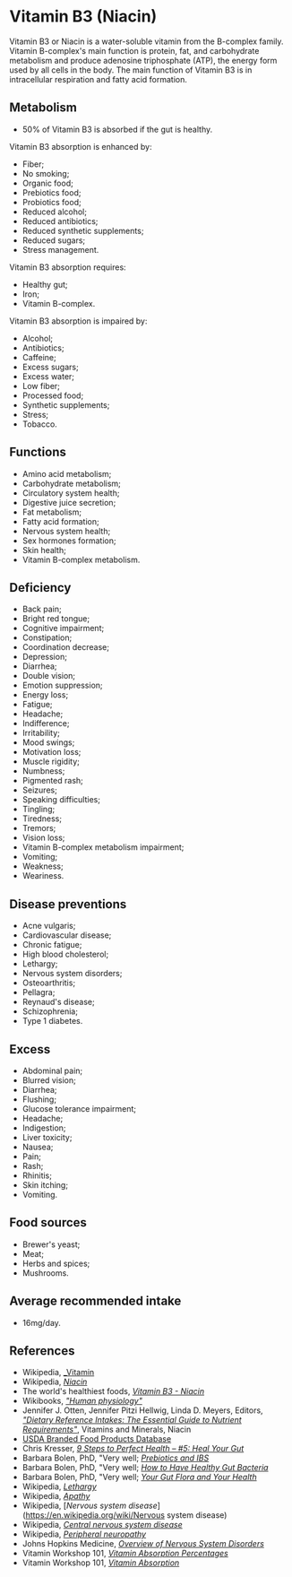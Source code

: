 # Vitamin B3 (Niacin)
Vitamin B3 or Niacin is a water-soluble vitamin from the B-complex family. Vitamin B-complex's main function is protein, fat, and carbohydrate metabolism and produce adenosine triphosphate (ATP), the energy form used by all cells in the body. The main function of Vitamin B3 is in intracellular respiration and fatty acid formation.

## Metabolism
- 50% of Vitamin B3 is absorbed if the gut is healthy.

Vitamin B3 absorption is enhanced by:
- Fiber;
- No smoking;
- Organic food;
- Prebiotics food;
- Probiotics food;
- Reduced alcohol;
- Reduced antibiotics;
- Reduced synthetic supplements;
- Reduced sugars;
- Stress management.

Vitamin B3 absorption requires:
- Healthy gut;
- Iron;
- Vitamin B-complex.

Vitamin B3 absorption is impaired by:
- Alcohol;
- Antibiotics;
- Caffeine;
- Excess sugars;
- Excess water;
- Low fiber;
- Processed food;
- Synthetic supplements;
- Stress;
- Tobacco.

## Functions
- Amino acid metabolism;
- Carbohydrate metabolism;
- Circulatory system health;
- Digestive juice secretion;
- Fat metabolism;
- Fatty acid formation;
- Nervous system health;
- Sex hormones formation;
- Skin health;
- Vitamin B-complex metabolism.

## Deficiency
- Back pain;
- Bright red tongue;
- Cognitive impairment;
- Constipation;
- Coordination decrease;
- Depression;
- Diarrhea;
- Double vision;
- Emotion suppression;
- Energy loss;
- Fatigue;
- Headache;
- Indifference;
- Irritability;
- Mood swings;
- Motivation loss;
- Muscle rigidity;
- Numbness;
- Pigmented rash;
- Seizures;
- Speaking difficulties;
- Tingling;
- Tiredness;
- Tremors;
- Vision loss;
- Vitamin B-complex metabolism impairment;
- Vomiting;
- Weakness;
- Weariness.

## Disease preventions
- Acne vulgaris;
- Cardiovascular disease;
- Chronic fatigue;
- High blood cholesterol;
- Lethargy;
- Nervous system disorders;
- Osteoarthritis;
- Pellagra;
- Reynaud's disease;
- Schizophrenia;
- Type 1 diabetes.

## Excess
- Abdominal pain;
- Blurred vision;
- Diarrhea;
- Flushing;
- Glucose tolerance impairment;
- Headache;
- Indigestion;
- Liver toxicity;
- Nausea;
- Pain;
- Rash;
- Rhinitis;
- Skin itching;
- Vomiting.

## Food sources
- Brewer's yeast;
- Meat;
- Herbs and spices;
- Mushrooms.

## Average recommended intake
- 16mg/day.

## References
- Wikipedia, [_Vitamin](https://en.wikipedia.org/wiki/Vitamin)
- Wikipedia, [_Niacin_](https://en.wikipedia.org/wiki/Niacin)
- The world's healthiest foods, [_Vitamin B3 - Niacin_](http://www.whfoods.com/genpage.php?tname=nutrient&dbid=83)
- Wikibooks, [_"Human physiology"_](https://en.Wikibooks.org/wiki/Human_Physiology/Nutrition#Vitamins)
- Jennifer J. Otten, Jennifer Pitzi Hellwig, Linda D. Meyers, Editors, [_"Dietary Reference Intakes: The Essential Guide to Nutrient Requirements"_](https://www.amazon.com/Dietary-Reference-Intakes-Essential-Requirements/dp/0309157420), Vitamins and Minerals, Niacin
- [USDA Branded Food Products Database](https://ndb.nal.usda.gov/ndb/nutrients/report/nutrientsfrm?max=1000&offset=0&totCount=0&nutrient1=406&nutrient2=&nutrient3=&subset=0&sort=c&measureby=g)
- Chris Kresser, [_9 Steps to Perfect Health – #5: Heal Your Gut_](https://chriskresser.com/9-steps-to-perfect-health-5-heal-your-gut/)
- Barbara Bolen, PhD, "Very well; [_Prebiotics and IBS_](https://www.verywell.com/prebiotics-and-ibs-1944748)
- Barbara Bolen, PhD, "Very well; [_How to Have Healthy Gut Bacteria_](https://www.verywell.com/how-to-have-healthy-gut-bacteria-1945326)
- Barbara Bolen, PhD, "Very well; [_Your Gut Flora and Your Health_](https://www.verywell.com/what-are-your-gut-flora-1944914)
- Wikipedia, [_Lethargy_](https://en.wikipedia.org/wiki/Lethargy)
- Wikipedia, [_Apathy_](https://en.wikipedia.org/wiki/Apathy)
- Wikipedia, [_Nervous system disease_](https://en.wikipedia.org/wiki/Nervous system disease)
- Wikipedia, [_Central nervous system disease_](https://en.wikipedia.org/wiki/Central_nervous_system_disease)
- Wikipedia, [_Peripheral neuropathy_](https://en.wikipedia.org/wiki/Peripheral_neuropathy)
- Johns Hopkins Medicine, [_Overview of Nervous System Disorders_](http://www.hopkinsmedicine.org/healthlibrary/conditions/nervous_system_disorders/overview_of_nervous_system_disorders_85,P00799/)
- Vitamin Workshop 101, [_Vitamin Absorption Percentages_](http://www.vitaminworkshop.com/vitamin-absorption/2010/5/7/vitamin-absorption-percentages.html)
- Vitamin Workshop 101, [_Vitamin Absorption_](http://www.vitaminworkshop.com/vitamin-absorption/2010/5/9/vitamin-absorption.html)